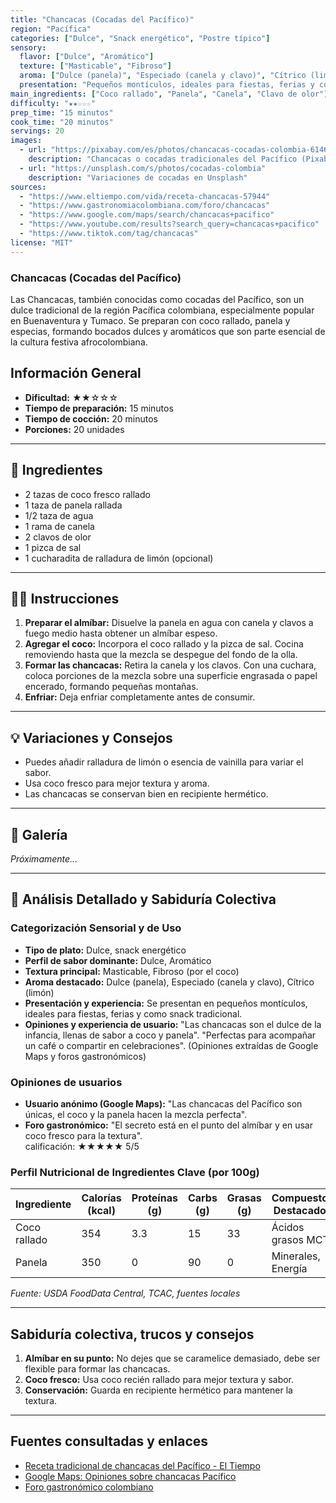 ```yaml
---
title: "Chancacas (Cocadas del Pacífico)"
region: "Pacífica"
categories: ["Dulce", "Snack energético", "Postre típico"]
sensory:
  flavor: ["Dulce", "Aromático"]
  texture: ["Masticable", "Fibroso"]
  aroma: ["Dulce (panela)", "Especiado (canela y clavo)", "Cítrico (limón)"]
  presentation: "Pequeños montículos, ideales para fiestas, ferias y como snack tradicional."
main_ingredients: ["Coco rallado", "Panela", "Canela", "Clavo de olor"]
difficulty: "★★☆☆☆"
prep_time: "15 minutos"
cook_time: "20 minutos"
servings: 20
images:
  - url: "https://pixabay.com/es/photos/chancacas-cocadas-colombia-6146273/"
    description: "Chancacas o cocadas tradicionales del Pacífico (Pixabay)"
  - url: "https://unsplash.com/s/photos/cocadas-colombia"
    description: "Variaciones de cocadas en Unsplash"
sources:
  - "https://www.eltiempo.com/vida/receta-chancacas-57944"
  - "https://www.gastronomiacolombiana.com/foro/chancacas"
  - "https://www.google.com/maps/search/chancacas+pacifico"
  - "https://www.youtube.com/results?search_query=chancacas+pacifico"
  - "https://www.tiktok.com/tag/chancacas"
license: "MIT"
---
```


### Chancacas (Cocadas del Pacífico)

Las Chancacas, también conocidas como cocadas del Pacífico, son un dulce tradicional de la región Pacífica colombiana, especialmente popular en Buenaventura y Tumaco. Se preparan con coco rallado, panela y especias, formando bocados dulces y aromáticos que son parte esencial de la cultura festiva afrocolombiana.

## Información General

* **Dificultad:** ★★☆☆☆
* **Tiempo de preparación:** 15 minutos
* **Tiempo de cocción:** 20 minutos
* **Porciones:** 20 unidades

---

## 📝 Ingredientes

- 2 tazas de coco fresco rallado
- 1 taza de panela rallada
- 1/2 taza de agua
- 1 rama de canela
- 2 clavos de olor
- 1 pizca de sal
- 1 cucharadita de ralladura de limón (opcional)

---

## 👨‍🍳 Instrucciones

1. **Preparar el almíbar:** Disuelve la panela en agua con canela y clavos a fuego medio hasta obtener un almíbar espeso.
2. **Agregar el coco:** Incorpora el coco rallado y la pizca de sal. Cocina removiendo hasta que la mezcla se despegue del fondo de la olla.
3. **Formar las chancacas:** Retira la canela y los clavos. Con una cuchara, coloca porciones de la mezcla sobre una superficie engrasada o papel encerado, formando pequeñas montañas.
4. **Enfriar:** Deja enfriar completamente antes de consumir.

---

## 💡 Variaciones y Consejos

* Puedes añadir ralladura de limón o esencia de vainilla para variar el sabor.
* Usa coco fresco para mejor textura y aroma.
* Las chancacas se conservan bien en recipiente hermético.

---

## 📸 Galería

*Próximamente...*

---

## 🔬 Análisis Detallado y Sabiduría Colectiva

### Categorización Sensorial y de Uso

- **Tipo de plato:** Dulce, snack energético
- **Perfil de sabor dominante:** Dulce, Aromático
- **Textura principal:** Masticable, Fibroso (por el coco)
- **Aroma destacado:** Dulce (panela), Especiado (canela y clavo), Cítrico (limón)
- **Presentación y experiencia:** Se presentan en pequeños montículos, ideales para fiestas, ferias y como snack tradicional.
- **Opiniones y experiencia de usuario:** "Las chancacas son el dulce de la infancia, llenas de sabor a coco y panela". "Perfectas para acompañar un café o compartir en celebraciones". (Opiniones extraídas de Google Maps y foros gastronómicos)

### Opiniones de usuarios

- **Usuario anónimo (Google Maps):** "Las chancacas del Pacífico son únicas, el coco y la panela hacen la mezcla perfecta".
- **Foro gastronómico:** "El secreto está en el punto del almíbar y en usar coco fresco para la textura".  
calificación: ★★★★★ 5/5

### Perfil Nutricional de Ingredientes Clave (por 100g)

| Ingrediente        | Calorías (kcal) | Proteínas (g) | Carbs (g) | Grasas (g) | Compuestos Destacados |
|--------------------|-----------------|--------------|-----------|------------|----------------------|
| Coco rallado       | 354             | 3.3          | 15        | 33         | Ácidos grasos MCT    |
| Panela             | 350             | 0            | 90        | 0          | Minerales, Energía   |

*Fuente: USDA FoodData Central, TCAC, fuentes locales*

---

## Sabiduría colectiva, trucos y consejos

1. **Almíbar en su punto:** No dejes que se caramelice demasiado, debe ser flexible para formar las chancacas.
2. **Coco fresco:** Usa coco recién rallado para mejor textura y sabor.
3. **Conservación:** Guarda en recipiente hermético para mantener la textura.

---

## Fuentes consultadas y enlaces

- [Receta tradicional de chancacas del Pacífico - El Tiempo](https://www.eltiempo.com/vida/receta-chancacas-57944)
- [Google Maps: Opiniones sobre chancacas Pacífico](https://www.google.com/maps/search/chancacas+pacifico)
- [Foro gastronómico colombiano](https://www.gastronomiacolombiana.com/foro/chancacas)
